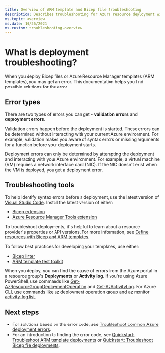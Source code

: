 ```yaml
---
title: Overview of ARM template and Bicep file troubleshooting
description: Describes troubleshooting for Azure resource deployment with Azure Resource Manager templates (ARM templates) and Bicep files.
ms.topic: overview
ms.date: 10/26/2021
ms.custom: troubleshooting-overview
---
```


# What is deployment troubleshooting?

When you deploy Bicep files or Azure Resource Manager templates (ARM templates), you may get an error. This documentation helps you find possible solutions for the error.

## Error types

There are two types of errors you can get - **validation errors** and **deployment errors**.

Validation errors happen before the deployment is started. These errors can be determined without interacting with your current Azure environment. For example, validation makes you aware of syntax errors or missing arguments for a function before your deployment starts.

Deployment errors can only be determined by attempting the deployment and interacting with your Azure environment. For example, a virtual machine (VM) requires a network interface card (NIC). If the NIC doesn't exist when the VM is deployed, you get a deployment error.

## Troubleshooting tools

To help identify syntax errors before a deployment, use the latest version of [Visual Studio Code](https://code.visualstudio.com). Install the latest version of either:

* [Bicep extension](https://marketplace.visualstudio.com/items?itemName=ms-azuretools.vscode-bicep)
* [Azure Resource Manager Tools extension](https://marketplace.visualstudio.com/items?itemName=msazurermtools.azurerm-vscode-tools)

To troubleshoot deployments, it's helpful to learn about a resource provider's properties or API versions. For more information, see [Define resources with Bicep and ARM templates](/azure/templates).

To follow best practices for developing your templates, use either:

* [Bicep linter](../bicep/linter.md)
* [ARM template test toolkit](../templates/test-toolkit.md)

When you deploy, you can find the cause of errors from the Azure portal in a resource group's **Deployments** or **Activity log**. If you're using Azure PowerShell, use commands like [Get-AzResourceGroupDeploymentOperation](/powershell/module/az.resources/get-azresourcegroupdeploymentoperation) and [Get-AzActivityLog](/powershell/module/az.monitor/get-azactivitylog). For Azure CLI, use commands like [az deployment operation group](/cli/azure/deployment/operation/group) and [az monitor activity-log list](/cli/azure/monitor/activity-log#az-monitor-activity-log-list).

## Next steps

- For solutions based on the error code, see [Troubleshoot common Azure deployment errors](common-deployment-errors.md).
- For an introduction to finding the error code, see [Quickstart: Troubleshoot ARM template deployments](quickstart-troubleshoot-arm-deployment.md) or [Quickstart: Troubleshoot Bicep file deployments](quickstart-troubleshoot-bicep-deployment.md).
